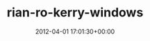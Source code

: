 ---
title:		"rian-ro-kerry-windows"
type:		"upload"
description:		"TBC"
date:		"2012-04-01 17:01:30+00:00"
album:		"abandoned"
filename:		"rian-ro-kerry-windows.md"
series:		""
cl_public_id:		"abandoned/rian-ro-kerry-windows"
cl_version:		1497000115
format:		"tiff"
bytes:		2663148
width:		810
height:		1440
exposure_mode:		"Auto"
program:		"Aperture-priority AE"
aperture:		"7.1"
focal_length:		"35.0 mm"
iso:		"200"
shutter_speed:		"1/125"
metering:		"Multi-segment"
flash:		"Off, Did not fire"
white_balance:		"Custom"
colour_temp:		"5100"
has_crop:		"false"
orientation:		"Horizontal (normal)"
camera_model:		"NIKON D7000"
lens_info:		"35mm f/1.8"
artist:		"Matt Finucane"
x_resolution:		"300"
y_resolution:		"300"
---